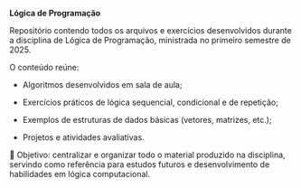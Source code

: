 **Lógica de Programação**

Repositório contendo todos os arquivos e exercícios desenvolvidos durante a disciplina de Lógica de Programação, ministrada no primeiro semestre de 2025.

O conteúdo reúne:

- Algoritmos desenvolvidos em sala de aula;

- Exercícios práticos de lógica sequencial, condicional e de repetição;

- Exemplos de estruturas de dados básicas (vetores, matrizes, etc.);

- Projetos e atividades avaliativas.

📌 Objetivo: centralizar e organizar todo o material produzido na disciplina, servindo como referência para estudos futuros e desenvolvimento de habilidades em lógica computacional.
